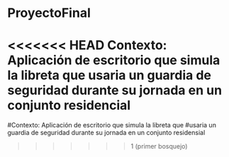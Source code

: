 # ProyectoFinal
<<<<<<< HEAD
Contexto: Aplicación de escritorio que simula la libreta que usaria un guardia de seguridad durante su jornada en un conjunto residencial
=======
#Contexto: Aplicación de escritorio que simula la libreta que #usaria un guardia de seguridad durante su jornada en un conjunto residensial
>>>>>>> 1 (primer bosquejo)

